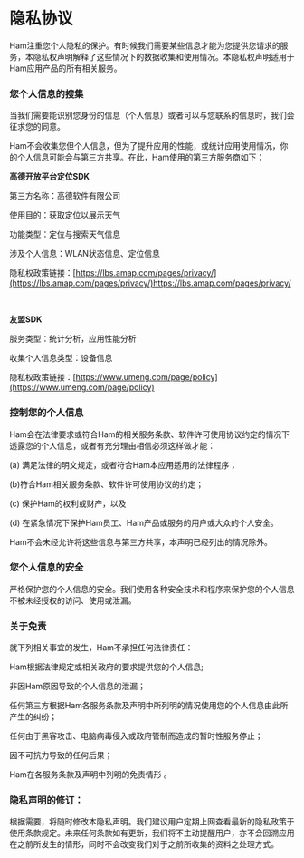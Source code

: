 # 隐私协议
Ham注重您个人隐私的保护。有时候我们需要某些信息才能为您提供您请求的服务，本隐私权声明解释了这些情况下的数据收集和使用情况。本隐私权声明适用于Ham应用产品的所有相关服务。

### 您个人信息的搜集
当我们需要能识别您身份的信息（个人信息）或者可以与您联系的信息时，我们会征求您的同意。

Ham不会收集您但个人信息，但为了提升应用的性能，或统计应用使用情况，你的个人信息可能会与第三方共享。在此，Ham使用的第三方服务商如下：

**高德开放平台定位SDK**

第三方名称：高德软件有限公司

使用目的：获取定位以展示天气

功能类型：定位与搜索天气信息

涉及个人信息：WLAN状态信息、定位信息

隐私权政策链接：[https://lbs.amap.com/pages/privacy/](https://lbs.amap.com/pages/privacy/)https://lbs.amap.com/pages/privacy/

<br/>

**友盟SDK**

服务类型：统计分析，应用性能分析

收集个人信息类型：设备信息

隐私权政策链接：[https://www.umeng.com/page/policy](https://www.umeng.com/page/policy)





  

### 控制您的个人信息
Ham会在法律要求或符合Ham的相关服务条款、软件许可使用协议约定的情况下透露您的个人信息，或者有充分理由相信必须这样做才能：

(a) 满足法律的明文规定，或者符合Ham本应用适用的法律程序；

(b)符合Ham相关服务条款、软件许可使用协议的约定；

(c) 保护Ham的权利或财产，以及

(d) 在紧急情况下保护Ham员工、Ham产品或服务的用户或大众的个人安全。

Ham不会未经允许将这些信息与第三方共享，本声明已经列出的情况除外。

### 您个人信息的安全
严格保护您的个人信息的安全。我们使用各种安全技术和程序来保护您的个人信息不被未经授权的访问、使用或泄漏。

### 关于免责
就下列相关事宜的发生，Ham不承担任何法律责任：

Ham根据法律规定或相关政府的要求提供您的个人信息;

非因Ham原因导致的个人信息的泄漏；

任何第三方根据Ham各服务条款及声明中所列明的情况使用您的个人信息由此所产生的纠纷；

任何由于黑客攻击、电脑病毒侵入或政府管制而造成的暂时性服务停止；

因不可抗力导致的任何后果；

Ham在各服务条款及声明中列明的免责情形 。


### 隐私声明的修订：
根据需要，将随时修改本隐私声明。我们建议用户定期上网查看最新的隐私政策于使用条款规定。未来任何条款如有更新，我们将不主动提醒用户，亦不会回溯应用在之前所发生的情形，同时不会改变我们对于之前所收集的资料之处理方式。

